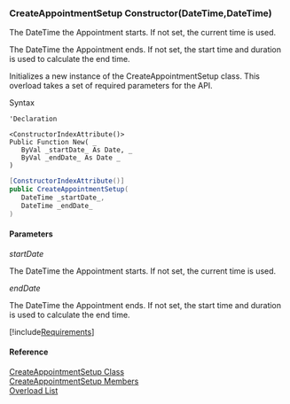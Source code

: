 ﻿### CreateAppointmentSetup Constructor(DateTime,DateTime)

The DateTime the Appointment starts. If not set, the current time is used.

The DateTime the Appointment ends. If not set, the start time and duration is used to calculate the end time.

Initializes a new instance of the CreateAppointmentSetup class. This overload takes a set of required parameters for the API.

Syntax

```vbnet
'Declaration

<ConstructorIndexAttribute()>
Public Function New( _
   ByVal _startDate_ As Date, _
   ByVal _endDate_ As Date _
)
```

```csharp
[ConstructorIndexAttribute()]
public CreateAppointmentSetup( 
   DateTime _startDate_,
   DateTime _endDate_
)
```

#### Parameters

_startDate_

The DateTime the Appointment starts. If not set, the current time is used.

_endDate_

The DateTime the Appointment ends. If not set, the start time and duration is used to calculate the end time.

[!include[Requirements](../partials/requirements.md)]

#### Reference

[CreateAppointmentSetup Class](FChoice.Toolkits.Clarify~FChoice.Toolkits.Clarify.FieldOps.CreateAppointmentSetup.md)  
[CreateAppointmentSetup Members](FChoice.Toolkits.Clarify~FChoice.Toolkits.Clarify.FieldOps.CreateAppointmentSetup_members.md)  
[Overload List](FChoice.Toolkits.Clarify~FChoice.Toolkits.Clarify.FieldOps.CreateAppointmentSetup~_ctor.md)